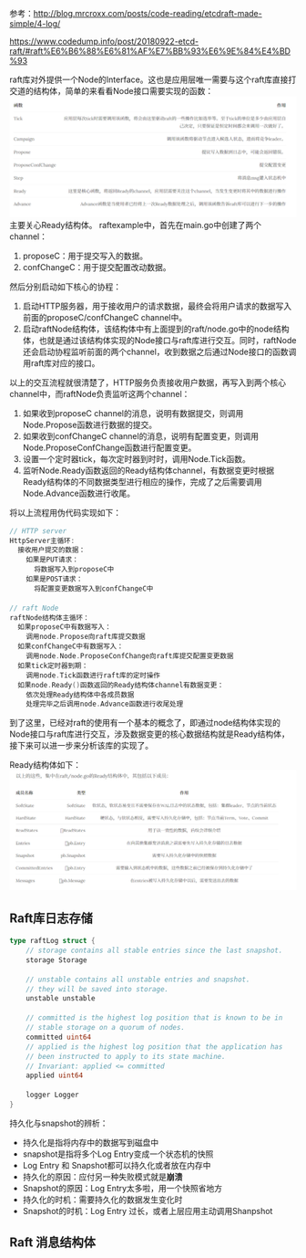 参考：http://blog.mrcroxx.com/posts/code-reading/etcdraft-made-simple/4-log/

https://www.codedump.info/post/20180922-etcd-raft/#raft%E6%B6%88%E6%81%AF%E7%BB%93%E6%9E%84%E4%BD%93



raft库对外提供一个Node的Interface。这也是应用层唯一需要与这个raft库直接打交道的结构体，简单的来看看Node接口需要实现的函数：
![](../../img/Pasted%20image%2020221211181235.png)
主要关心Ready结构体。
raftexample中，首先在main.go中创建了两个channel：

1.  proposeC：用于提交写入的数据。
2.  confChangeC：用于提交配置改动数据。

然后分别启动如下核心的协程：

1.  启动HTTP服务器，用于接收用户的请求数据，最终会将用户请求的数据写入前面的proposeC/confChangeC channel中。
2.  启动raftNode结构体，该结构体中有上面提到的raft/node.go中的node结构体，也就是通过该结构体实现的Node接口与raft库进行交互。同时，raftNode还会启动协程监听前面的两个channel，收到数据之后通过Node接口的函数调用raft库对应的接口。

以上的交互流程就很清楚了，HTTP服务负责接收用户数据，再写入到两个核心channel中，而raftNode负责监听这两个channel：

1.  如果收到proposeC channel的消息，说明有数据提交，则调用Node.Propose函数进行数据的提交。
2.  如果收到confChangeC channel的消息，说明有配置变更，则调用Node.ProposeConfChange函数进行配置变更。
3.  设置一个定时器tick，每次定时器到时时，调用Node.Tick函数。
4.  监听Node.Ready函数返回的Ready结构体channel，有数据变更时根据Ready结构体的不同数据类型进行相应的操作，完成了之后需要调用Node.Advance函数进行收尾。

将以上流程用伪代码实现如下：

```Go
// HTTP server
HttpServer主循环:
  接收用户提交的数据：
    如果是PUT请求：
      将数据写入到proposeC中
    如果是POST请求：
      将配置变更数据写入到confChangeC中

// raft Node
raftNode结构体主循环：
  如果proposeC中有数据写入：
    调用node.Propose向raft库提交数据
  如果confChangeC中有数据写入：
    调用node.Node.ProposeConfChange向raft库提交配置变更数据
  如果tick定时器到期：
    调用node.Tick函数进行raft库的定时操作
  如果node.Ready()函数返回的Ready结构体channel有数据变更：
    依次处理Ready结构体中各成员数据
    处理完毕之后调用node.Advance函数进行收尾处理
```

到了这里，已经对raft的使用有一个基本的概念了，即通过node结构体实现的Node接口与raft库进行交互，涉及数据变更的核心数据结构就是Ready结构体，接下来可以进一步来分析该库的实现了。


Ready结构体如下：
![](../../img/Pasted%20image%2020221211182027.png)

## Raft库日志存储
```go
type raftLog struct {
	// storage contains all stable entries since the last snapshot.
	storage Storage

	// unstable contains all unstable entries and snapshot.
	// they will be saved into storage.
	unstable unstable

	// committed is the highest log position that is known to be in
	// stable storage on a quorum of nodes.
	committed uint64
	// applied is the highest log position that the application has
	// been instructed to apply to its state machine.
	// Invariant: applied <= committed
	applied uint64

	logger Logger
}
```


持久化与snapshot的辨析：
- 持久化是指将内存中的数据写到磁盘中
- snapshot是指将多个Log Entry变成一个状态机的快照
- Log Entry 和 Snapshot都可以持久化或者放在内存中
- 持久化的原因：应付另一种失败模式就是**崩溃**
- Snapshot的原因：Log Entry太多啦，用一个快照省地方
- 持久化的时机：需要持久化的数据发生变化时
- Snapshot的时机：Log Entry 过长，或者上层应用主动调用Shanpshot




## Raft 消息结构体



